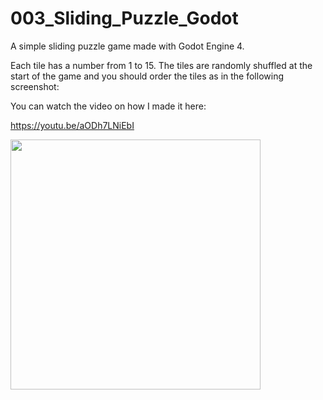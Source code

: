 # 003_Sliding_Puzzle_Godot
A simple sliding puzzle game made with Godot Engine 4.

Each tile has a number from 1 to 15. The tiles are randomly shuffled at the start of the game and you should order the tiles as in the following screenshot:

You can watch the video on how I made it here:

https://youtu.be/aODh7LNiEbI


<img src="https://user-images.githubusercontent.com/122635521/230923582-b278098f-17cf-46ed-9683-900b39a416c6.png" width=400px>


